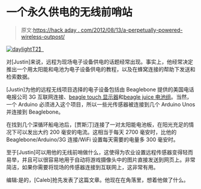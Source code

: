 # 一个永久供电的无线前哨站

> 原文:[https://hack aday . com/2012/08/13/a-perpetually-powered-wireless-outpost/](https://hackaday.com/2012/08/13/a-perpetually-powered-wireless-outpost/)

[![](../Images/080ccf939330eef955c6fa9d14f4643e.png "daylight")T2】](http://hackaday.com/wp-content/uploads/2012/08/daylight.png)

对[Justin]来说，远程为现场电子设备供电的话题经常出现。事实上，他经常决定推出一个用太阳能和电池为电子设备供电的教程，以及在蜂窝连接的帮助下发送和检索数据。

[Justin]为他的远程无线项目选择的电子设备包括由 Beaglebone 提供的美国电话电报公司 3G 互联网连接、[beagle touch 显示器](http://www.liquidware.com/shop/show/BB-BT/BeagleTouch)和[beagle juice 电池组](http://www.liquidware.com/shop/show/BB-BJC/BeagleJuice)。当然，一个 Arduino 必须进入这个项目，所以一些光传感器被连接到几个 Arduino Unos 并连接到 Beaglebone。

在找到几个深循环船电池后，[贾斯汀]连接了一对太阳能电池板，在阳光充足的情况下可以发出大约 200 毫安的电流。这相当于每天 2700 毫安时，比他的 Beaglebone/Arduino/3G 连接/WiFi 设置每天需要的电量多 300 毫安时。

至于[Justin]可以用他的无线前哨做什么，这使得为农业设置远程传感器变得轻而易举，并且可以很容易地用于自动将游戏摄像头中的图片直接发送到网页上。非常简洁，如果你需要将现场的传感器连接到互联网上，这非常有用。

编辑:是的，[Caleb]抢先发表了这篇文章。他现在在角落里，想着他做了什么。